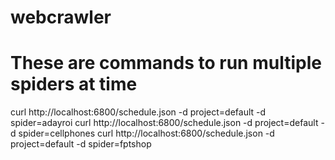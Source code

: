 # webcrawler
# These are commands to run multiple spiders at time
curl http://localhost:6800/schedule.json -d project=default -d spider=adayroi
curl http://localhost:6800/schedule.json -d project=default -d spider=cellphones
curl http://localhost:6800/schedule.json -d project=default -d spider=fptshop
